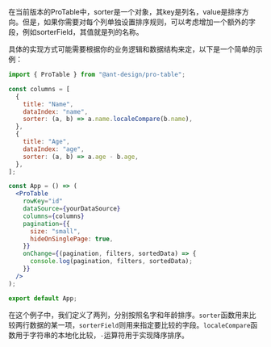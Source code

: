 在当前版本的ProTable中，sorter是一个对象，其key是列名，value是排序方向。但是，如果你需要对每个列单独设置排序规则，可以考虑增加一个额外的字段，例如sorterField，其值就是列的名称。

具体的实现方式可能需要根据你的业务逻辑和数据结构来定，以下是一个简单的示例：

```jsx
import { ProTable } from "@ant-design/pro-table";

const columns = [
  {
    title: "Name",
    dataIndex: "name",
    sorter: (a, b) => a.name.localeCompare(b.name),
  },
  {
    title: "Age",
    dataIndex: "age",
    sorter: (a, b) => a.age - b.age,
  },
];

const App = () => (
  <ProTable
    rowKey="id"
    dataSource={yourDataSource}
    columns={columns}
    pagination={{
      size: "small",
      hideOnSinglePage: true,
    }}
    onChange={(pagination, filters, sortedData) => {
      console.log(pagination, filters, sortedData);
    }}
  />
);

export default App;
```

在这个例子中，我们定义了两列，分别按照名字和年龄排序。`sorter`函数用来比较两行数据的某一项，`sorterField`则用来指定要比较的字段。`localeCompare`函数用于字符串的本地化比较，`-`运算符用于实现降序排序。
